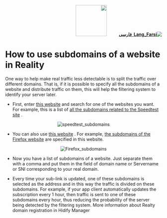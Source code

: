 <div dir="rtl" markdown="1">

[**![Lang_Farsi](https://user-images.githubusercontent.com/125398461/234186932-52f1fa82-52c6-417f-8b37-08fe9250a55f.png) &nbsp;فارسی**](https://github.com/hiddify/Hiddify-Manager/wiki/%D9%86%D8%AD%D9%88%D9%87-%D8%A7%D8%B3%D8%AA%D9%81%D8%A7%D8%AF%D9%87-%D8%A7%D8%B2-%DA%86%D9%86%D8%AF%DB%8C%D9%86-%D8%B2%DB%8C%D8%B1%D8%AF%D8%A7%D9%85%D9%86%D9%87-%DB%8C%DA%A9-%D9%88%D8%A8%D8%B3%D8%A7%DB%8C%D8%AA-%D8%AF%D8%B1-%D8%B1%DB%8C%D8%A7%D9%84%DB%8C%D8%AA%DB%8C)&nbsp;&nbsp;&nbsp;&nbsp;&nbsp;&nbsp;&nbsp;&nbsp;&nbsp;&nbsp;<a href="https://github.com/hiddify/hiddify-config/wiki/All-tutorials-and-videos"><img width="100" src="https://github.com/hiddify/hiddify-config/assets/125398461/8ac5b906-105c-4b98-acf5-0e12e39e33f6" /></a>


</div>


# How to use subdomains of a website in Reality

One way to help make real traffic less detectable is to split the traffic over different domains. That is, if it is possible to specify all the subdomains of a website and distribute traffic on them, this will help the filtering system to identify your server later.

- First, enter [this website](https://subdomainfinder.c99.nl/) and search for one of the websites you want. For example, this is a list of [all the subdomains related to the Speedtest site](https://subdomainfinder.c99.nl/scans/2023-11-20/speedtest.net) .

<div align=center>

![speedtest_subdomains](https://github.com/hiddify/Hiddify-Manager/assets/125398461/968b94b3-1899-43b2-a45a-19e71379ad17)

</div>

- You can also use [this website](https://crt.sh/) . For example, [the subdomains of the Firefox website](https://crt.sh/?q=mozilla.org) are specified in this website.

<div align=center>

![Firefox_subdomains](https://github.com/hiddify/Hiddify-Manager/assets/125398461/234710c2-dec4-436e-a478-c3bb2b0d2de7)


</div>

- Now you have a list of subdomains of a website. Just separate them with a comma and put them in the field of domain name or Servername or SNI corresponding to your real domain.

- Every time your sub-link is updated, one of these subdomains is selected as the address and in this way the traffic is divided on these subdomains. For example, if your app client automatically updates the subscription every 1 hour, then traffic is sent to one of these subdomains every hour, thus reducing the probability of the server being detected by the filtering system. More information about Realty domain registration in Hidify Manager